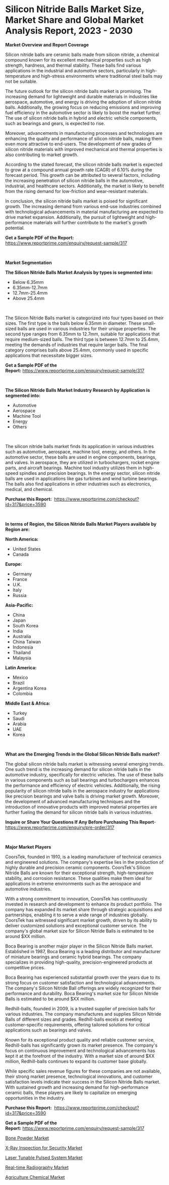 <p><h1>Silicon Nitride Balls Market Size, Market Share and Global Market Analysis Report, 2023 - 2030</h1></p><p><strong>Market Overview and Report Coverage</strong></p>
<p><p>Silicon nitride balls are ceramic balls made from silicon nitride, a chemical compound known for its excellent mechanical properties such as high strength, hardness, and thermal stability. These balls find various applications in the industrial and automotive sectors, particularly in high-temperature and high-stress environments where traditional steel balls may not be suitable.</p><p>The future outlook for the silicon nitride balls market is promising. The increasing demand for lightweight and durable materials in industries like aerospace, automotive, and energy is driving the adoption of silicon nitride balls. Additionally, the growing focus on reducing emissions and improving fuel efficiency in the automotive sector is likely to boost the market further. The use of silicon nitride balls in hybrid and electric vehicle components, such as bearings and gears, is expected to rise.</p><p>Moreover, advancements in manufacturing processes and technologies are enhancing the quality and performance of silicon nitride balls, making them even more attractive to end-users. The development of new grades of silicon nitride materials with improved mechanical and thermal properties is also contributing to market growth.</p><p>According to the stated forecast, the silicon nitride balls market is expected to grow at a compound annual growth rate (CAGR) of 6.10% during the forecast period. This growth can be attributed to several factors, including the increasing penetration of silicon nitride balls in the automotive, industrial, and healthcare sectors. Additionally, the market is likely to benefit from the rising demand for low-friction and wear-resistant materials.</p><p>In conclusion, the silicon nitride balls market is poised for significant growth. The increasing demand from various end-use industries combined with technological advancements in material manufacturing are expected to drive market expansion. Additionally, the pursuit of lightweight and high-performance materials will further contribute to the market's growth potential.</p></p>
<p><strong>Get a Sample PDF of the Report:</strong> <a href="https://www.reportprime.com/enquiry/request-sample/317">https://www.reportprime.com/enquiry/request-sample/317</a></p>
<p>&nbsp;</p>
<p><strong>Market Segmentation</strong></p>
<p><strong>The Silicon Nitride Balls Market Analysis by types is segmented into:</strong></p>
<p><ul><li>Below 6.35mm</li><li>6.35mm-12.7mm</li><li>12.7mm-25.4mm</li><li>Above 25.4mm</li></ul></p>
<p>&nbsp;</p>
<p><p>The Silicon Nitride Balls market is categorized into four types based on their sizes. The first type is the balls below 6.35mm in diameter. These small-sized balls are used in various industries for their unique properties. The second type ranges from 6.35mm to 12.7mm, suitable for applications that require medium-sized balls. The third type is between 12.7mm to 25.4mm, meeting the demands of industries that require larger balls. The final category comprises balls above 25.4mm, commonly used in specific applications that necessitate bigger sizes.</p></p>
<p><strong>Get a Sample PDF of the Report:</strong>&nbsp;<a href="https://www.reportprime.com/enquiry/request-sample/317">https://www.reportprime.com/enquiry/request-sample/317</a></p>
<p>&nbsp;</p>
<p><strong>The Silicon Nitride Balls Market Industry Research by Application is segmented into:</strong></p>
<p><ul><li>Automotive</li><li>Aerospace</li><li>Machine Tool</li><li>Energy</li><li>Others</li></ul></p>
<p>&nbsp;</p>
<p><p>The silicon nitride balls market finds its application in various industries such as automotive, aerospace, machine tool, energy, and others. In the automotive sector, these balls are used in engine components, bearings, and valves. In aerospace, they are utilized in turbochargers, rocket engine parts, and aircraft bearings. Machine tool industry utilizes them in high-speed spindles and precision bearings. In the energy sector, silicon nitride balls are used in applications like gas turbines and wind turbine bearings. The balls also find applications in other industries such as electronics, medical, and chemical.</p></p>
<p><strong>Purchase this Report:</strong>&nbsp; <a href="https://www.reportprime.com/checkout?id=317&price=3590">https://www.reportprime.com/checkout?id=317&price=3590</a></p>
<p>&nbsp;</p>
<p><strong>In terms of Region, the Silicon Nitride Balls Market Players available by Region are:</strong></p>
<p>
    <p> <strong> North America: </strong>
        <ul>
            <li>United States</li>
            <li>Canada</li>
        </ul>
        </p> 
    <p> <strong> Europe: </strong>
        <ul>
            <li>Germany</li>
            <li>France</li>
            <li>U.K.</li>
            <li>Italy</li>
            <li>Russia</li>
        </ul>
        </p> 
    <p> <strong> Asia-Pacific: </strong>
        <ul>
            <li>China</li>
            <li>Japan</li>
            <li>South Korea</li>
            <li>India</li>
            <li>Australia</li>
            <li>China Taiwan</li>
            <li>Indonesia</li>
            <li>Thailand</li>
            <li>Malaysia</li>
        </ul>
        </p> 
    <p> <strong> Latin America: </strong>
        <ul>
            <li>Mexico</li>
            <li>Brazil</li>
            <li>Argentina Korea</li>
            <li>Colombia</li>
        </ul>
        </p> 
    <p> <strong> Middle East & Africa: </strong>
        <ul>
            <li>Turkey</li>
            <li>Saudi</li>
            <li>Arabia</li>
            <li>UAE</li>
            <li>Korea</li>
        </ul>
    </p>
    </p>
<p>&nbsp;</p>
<p><strong>What are the Emerging Trends in the Global Silicon Nitride Balls market?</strong></p>
<p><p>The global silicon nitride balls market is witnessing several emerging trends. One such trend is the increasing demand for silicon nitride balls in the automotive industry, specifically for electric vehicles. The use of these balls in various components such as ball bearings and turbochargers enhances the performance and efficiency of electric vehicles. Additionally, the rising popularity of silicon nitride balls in the aerospace industry for applications like precision bearings and valve balls is driving market growth. Moreover, the development of advanced manufacturing techniques and the introduction of innovative products with improved material properties are further fueling the demand for silicon nitride balls in various industries.</p></p>
<p><strong>Inquire or Share Your Questions If Any Before Purchasing This Report</strong>- <a href="https://www.reportprime.com/enquiry/pre-order/317">https://www.reportprime.com/enquiry/pre-order/317</a></p>
<p>&nbsp;</p>
<p><strong>Major Market Players</strong></p>
<p><p>CoorsTek, founded in 1910, is a leading manufacturer of technical ceramics and engineered solutions. The company's expertise lies in the production of highly durable and precision ceramic components. CoorsTek's Silicon Nitride Balls are known for their exceptional strength, high-temperature stability, and corrosion resistance. These qualities make them ideal for applications in extreme environments such as the aerospace and automotive industries.</p><p>With a strong commitment to innovation, CoorsTek has continuously invested in research and development to enhance its product portfolio. The company has expanded its market share through strategic acquisitions and partnerships, enabling it to serve a wide range of industries globally. CoorsTek has witnessed significant market growth, driven by its ability to deliver customized solutions and exceptional customer service. The company's global market size for Silicon Nitride Balls is estimated to be around $XX million.</p><p>Boca Bearing is another major player in the Silicon Nitride Balls market. Established in 1987, Boca Bearing is a leading distributor and manufacturer of miniature bearings and ceramic hybrid bearings. The company specializes in providing high-quality, precision-engineered products at competitive prices.</p><p>Boca Bearing has experienced substantial growth over the years due to its strong focus on customer satisfaction and technological advancements. The company's Silicon Nitride Ball offerings are widely recognized for their performance and durability. Boca Bearing's market size for Silicon Nitride Balls is estimated to be around $XX million.</p><p>Redhill-balls, founded in 2009, is a trusted supplier of precision balls for various industries. The company manufactures and supplies Silicon Nitride Balls of different sizes and grades. Redhill-balls excels at meeting customer-specific requirements, offering tailored solutions for critical applications such as bearings and valves.</p><p>Known for its exceptional product quality and reliable customer service, Redhill-balls has significantly grown its market presence. The company's focus on continuous improvement and technological advancements has kept it at the forefront of the industry. With a market size of around $XX million, Redhill-balls continues to expand its customer base globally.</p><p>While specific sales revenue figures for these companies are not available, their strong market presence, technological innovations, and customer satisfaction levels indicate their success in the Silicon Nitride Balls market. With sustained growth and increasing demand for high-performance ceramic balls, these players are likely to capitalize on emerging opportunities in the industry.</p></p>
<p><strong>Purchase this Report:</strong>&nbsp;&nbsp;<a href="https://www.reportprime.com/checkout?id=317&price=3590">https://www.reportprime.com/checkout?id=317&price=3590</a></p>
<p></p>
<p><strong>Get a Sample PDF of the Report:</strong>&nbsp;<a href="https://www.reportprime.com/enquiry/request-sample/317">https://www.reportprime.com/enquiry/request-sample/317</a></p>
<p><p><a href="https://github.com/RoccoManning/Market-Research-Report-List-2/blob/main/bone-powder-market.md">Bone Powder Market</a></p><p><a href="https://medium.com/@markuspagac2023/x-ray-inspection-for-security-market-furnishes-information-on-market-share-market-trends-and-567c8f201246">X-Ray Inspection for Security Market</a></p><p><a href="https://medium.com/@katlynbauch/laser-tunable-pulsed-system-market-trends-and-market-analysis-forecasted-for-period-2023-2030-0d27c2535da9">Laser Tunable Pulsed System Market</a></p><p><a href="https://medium.com/@elisamohr1910/real-time-radiography-market-competitive-analysis-market-trends-and-forecast-to-2030-178849e54f17">Real-time Radiography Market</a></p><p><a href="https://github.com/NorbertYates/Market-Research-Report-List-2/blob/main/agriculture-chemical-market.md">Agriculture Chemical Market</a></p></p>